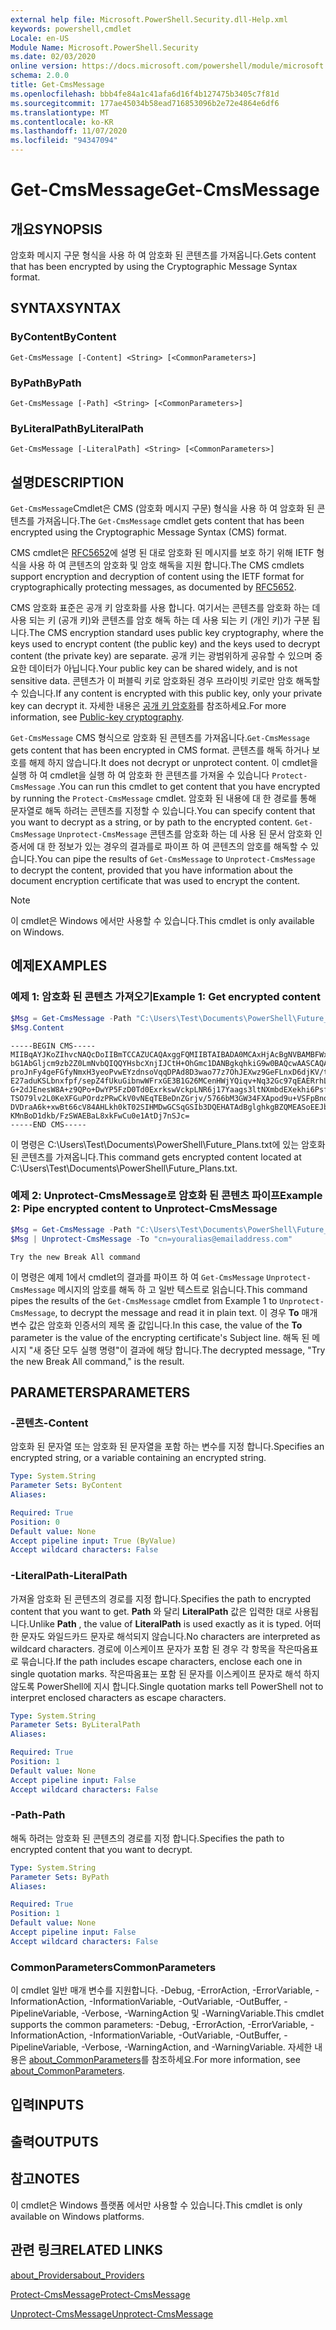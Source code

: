 ```yaml
---
external help file: Microsoft.PowerShell.Security.dll-Help.xml
keywords: powershell,cmdlet
Locale: en-US
Module Name: Microsoft.PowerShell.Security
ms.date: 02/03/2020
online version: https://docs.microsoft.com/powershell/module/microsoft.powershell.security/get-cmsmessage?view=powershell-7&WT.mc_id=ps-gethelp
schema: 2.0.0
title: Get-CmsMessage
ms.openlocfilehash: bbb4fe84a1c41afa6d16f4b127475b3405c7f81d
ms.sourcegitcommit: 177ae45034b58ead716853096b2e72e4864e6df6
ms.translationtype: MT
ms.contentlocale: ko-KR
ms.lasthandoff: 11/07/2020
ms.locfileid: "94347094"
---
```

# <span data-ttu-id="11877-103">Get-CmsMessage</span><span class="sxs-lookup"><span data-stu-id="11877-103">Get-CmsMessage</span></span>

## <span data-ttu-id="11877-104">개요</span><span class="sxs-lookup"><span data-stu-id="11877-104">SYNOPSIS</span></span>
<span data-ttu-id="11877-105">암호화 메시지 구문 형식을 사용 하 여 암호화 된 콘텐츠를 가져옵니다.</span><span class="sxs-lookup"><span data-stu-id="11877-105">Gets content that has been encrypted by using the Cryptographic Message Syntax format.</span></span>

## <span data-ttu-id="11877-106">SYNTAX</span><span class="sxs-lookup"><span data-stu-id="11877-106">SYNTAX</span></span>

### <span data-ttu-id="11877-107">ByContent</span><span class="sxs-lookup"><span data-stu-id="11877-107">ByContent</span></span>

```
Get-CmsMessage [-Content] <String> [<CommonParameters>]
```

### <span data-ttu-id="11877-108">ByPath</span><span class="sxs-lookup"><span data-stu-id="11877-108">ByPath</span></span>

```
Get-CmsMessage [-Path] <String> [<CommonParameters>]
```

### <span data-ttu-id="11877-109">ByLiteralPath</span><span class="sxs-lookup"><span data-stu-id="11877-109">ByLiteralPath</span></span>

```
Get-CmsMessage [-LiteralPath] <String> [<CommonParameters>]
```

## <span data-ttu-id="11877-110">설명</span><span class="sxs-lookup"><span data-stu-id="11877-110">DESCRIPTION</span></span>

<span data-ttu-id="11877-111">`Get-CmsMessage`Cmdlet은 CMS (암호화 메시지 구문) 형식을 사용 하 여 암호화 된 콘텐츠를 가져옵니다.</span><span class="sxs-lookup"><span data-stu-id="11877-111">The `Get-CmsMessage` cmdlet gets content that has been encrypted using the Cryptographic Message Syntax (CMS) format.</span></span>

<span data-ttu-id="11877-112">CMS cmdlet은 [RFC5652](https://tools.ietf.org/html/rfc5652)에 설명 된 대로 암호화 된 메시지를 보호 하기 위해 IETF 형식을 사용 하 여 콘텐츠의 암호화 및 암호 해독을 지원 합니다.</span><span class="sxs-lookup"><span data-stu-id="11877-112">The CMS cmdlets support encryption and decryption of content using the IETF format for cryptographically protecting messages, as documented by [RFC5652](https://tools.ietf.org/html/rfc5652).</span></span>

<span data-ttu-id="11877-113">CMS 암호화 표준은 공개 키 암호화를 사용 합니다. 여기서는 콘텐츠를 암호화 하는 데 사용 되는 키 (공개 키)와 콘텐츠를 암호 해독 하는 데 사용 되는 키 (개인 키)가 구분 됩니다.</span><span class="sxs-lookup"><span data-stu-id="11877-113">The CMS encryption standard uses public key cryptography, where the keys used to encrypt content (the public key) and the keys used to decrypt content (the private key) are separate.</span></span> <span data-ttu-id="11877-114">공개 키는 광범위하게 공유할 수 있으며 중요한 데이터가 아닙니다.</span><span class="sxs-lookup"><span data-stu-id="11877-114">Your public key can be shared widely, and is not sensitive data.</span></span> <span data-ttu-id="11877-115">콘텐츠가 이 퍼블릭 키로 암호화된 경우 프라이빗 키로만 암호 해독할 수 있습니다.</span><span class="sxs-lookup"><span data-stu-id="11877-115">If any content is encrypted with this public key, only your private key can decrypt it.</span></span> <span data-ttu-id="11877-116">자세한 내용은 [공개 키 암호화](https://en.wikipedia.org/wiki/Public-key_cryptography)를 참조하세요.</span><span class="sxs-lookup"><span data-stu-id="11877-116">For more information, see [Public-key cryptography](https://en.wikipedia.org/wiki/Public-key_cryptography).</span></span>

<span data-ttu-id="11877-117">`Get-CmsMessage` CMS 형식으로 암호화 된 콘텐츠를 가져옵니다.</span><span class="sxs-lookup"><span data-stu-id="11877-117">`Get-CmsMessage` gets content that has been encrypted in CMS format.</span></span> <span data-ttu-id="11877-118">콘텐츠를 해독 하거나 보호를 해제 하지 않습니다.</span><span class="sxs-lookup"><span data-stu-id="11877-118">It does not decrypt or unprotect content.</span></span> <span data-ttu-id="11877-119">이 cmdlet을 실행 하 여 cmdlet을 실행 하 여 암호화 한 콘텐츠를 가져올 수 있습니다 `Protect-CmsMessage` .</span><span class="sxs-lookup"><span data-stu-id="11877-119">You can run this cmdlet to get content that you have encrypted by running the `Protect-CmsMessage` cmdlet.</span></span> <span data-ttu-id="11877-120">암호화 된 내용에 대 한 경로를 통해 문자열로 해독 하려는 콘텐츠를 지정할 수 있습니다.</span><span class="sxs-lookup"><span data-stu-id="11877-120">You can specify content that you want to decrypt as a string, or by path to the encrypted content.</span></span> <span data-ttu-id="11877-121">`Get-CmsMessage` `Unprotect-CmsMessage` 콘텐츠를 암호화 하는 데 사용 된 문서 암호화 인증서에 대 한 정보가 있는 경우의 결과를로 파이프 하 여 콘텐츠의 암호를 해독할 수 있습니다.</span><span class="sxs-lookup"><span data-stu-id="11877-121">You can pipe the results of `Get-CmsMessage` to `Unprotect-CmsMessage` to decrypt the content, provided that you have information about the document encryption certificate that was used to encrypt the content.</span></span>

> [!NOTE]
> <span data-ttu-id="11877-122">이 cmdlet은 Windows 에서만 사용할 수 있습니다.</span><span class="sxs-lookup"><span data-stu-id="11877-122">This cmdlet is only available on Windows.</span></span>

## <span data-ttu-id="11877-123">예제</span><span class="sxs-lookup"><span data-stu-id="11877-123">EXAMPLES</span></span>

### <span data-ttu-id="11877-124">예제 1: 암호화 된 콘텐츠 가져오기</span><span class="sxs-lookup"><span data-stu-id="11877-124">Example 1: Get encrypted content</span></span>

```powershell
$Msg = Get-CmsMessage -Path "C:\Users\Test\Documents\PowerShell\Future_Plans.txt"
$Msg.Content
```

```Output
-----BEGIN CMS-----
MIIBqAYJKoZIhvcNAQcDoIIBmTCCAZUCAQAxggFQMIIBTAIBADA0MCAxHjAcBgNVBAMBFWxlZWhv
bG1AbGljcm9zb2Z0LmNvbQIQQYHsbcXnjIJCtH+OhGmc1DANBgkqhkiG9w0BAQcwAASCAQAnkFHM
proJnFy4geFGfyNmxH3yeoPvwEYzdnsoVqqDPAd8D3wao77z7OhJEXwz9GeFLnxD6djKV/tF4PxR
E27aduKSLbnxfpf/sepZ4fUkuGibnwWFrxGE3B1G26MCenHWjYQiqv+Nq32Gc97qEAERrhLv6S4R
G+2dJEnesW8A+z9QPo+DwYP5FzD0Td0ExrkswVckpLNR6j17Yaags3ltNXmbdEXekhi6Psf2MLMP
TSO79lv2L0KeXFGuPOrdzPRwCkV0vNEqTEBeDnZGrjv/5766bM3GW34FXApod9u+VSFpBnqVOCBA
DVDraA6k+xwBt66cV84AHLkh0kT02SIHMDwGCSqGSIb3DQEHATAdBglghkgBZQMEASoEEJbJaiRl
KMnBoD1dkb/FzSWAEBaL8xkFwCu0e1AtDj7nSJc=
-----END CMS-----
```

<span data-ttu-id="11877-125">이 명령은 C:\Users\Test\Documents\PowerShell\Future_Plans.txt에 있는 암호화 된 콘텐츠를 가져옵니다.</span><span class="sxs-lookup"><span data-stu-id="11877-125">This command gets encrypted content located at C:\Users\Test\Documents\PowerShell\Future_Plans.txt.</span></span>

### <span data-ttu-id="11877-126">예제 2: Unprotect-CmsMessage로 암호화 된 콘텐츠 파이프</span><span class="sxs-lookup"><span data-stu-id="11877-126">Example 2: Pipe encrypted content to Unprotect-CmsMessage</span></span>

```powershell
$Msg = Get-CmsMessage -Path "C:\Users\Test\Documents\PowerShell\Future_Plans.txt"
$Msg | Unprotect-CmsMessage -To "cn=youralias@emailaddress.com"
```

```Output
Try the new Break All command
```

<span data-ttu-id="11877-127">이 명령은 예제 1에서 cmdlet의 결과를 파이프 하 여 `Get-CmsMessage` `Unprotect-CmsMessage` 메시지의 암호를 해독 하 고 일반 텍스트로 읽습니다.</span><span class="sxs-lookup"><span data-stu-id="11877-127">This command pipes the results of the `Get-CmsMessage` cmdlet from Example 1 to `Unprotect-CmsMessage`, to decrypt the message and read it in plain text.</span></span> <span data-ttu-id="11877-128">이 경우 **To** 매개 변수 값은 암호화 인증서의 제목 줄 값입니다.</span><span class="sxs-lookup"><span data-stu-id="11877-128">In this case, the value of the **To** parameter is the value of the encrypting certificate's Subject line.</span></span> <span data-ttu-id="11877-129">해독 된 메시지 "새 중단 모두 실행 명령"이 결과에 해당 합니다.</span><span class="sxs-lookup"><span data-stu-id="11877-129">The decrypted message, "Try the new Break All command," is the result.</span></span>

## <span data-ttu-id="11877-130">PARAMETERS</span><span class="sxs-lookup"><span data-stu-id="11877-130">PARAMETERS</span></span>

### <span data-ttu-id="11877-131">-콘텐츠</span><span class="sxs-lookup"><span data-stu-id="11877-131">-Content</span></span>

<span data-ttu-id="11877-132">암호화 된 문자열 또는 암호화 된 문자열을 포함 하는 변수를 지정 합니다.</span><span class="sxs-lookup"><span data-stu-id="11877-132">Specifies an encrypted string, or a variable containing an encrypted string.</span></span>

```yaml
Type: System.String
Parameter Sets: ByContent
Aliases:

Required: True
Position: 0
Default value: None
Accept pipeline input: True (ByValue)
Accept wildcard characters: False
```

### <span data-ttu-id="11877-133">-LiteralPath</span><span class="sxs-lookup"><span data-stu-id="11877-133">-LiteralPath</span></span>

<span data-ttu-id="11877-134">가져올 암호화 된 콘텐츠의 경로를 지정 합니다.</span><span class="sxs-lookup"><span data-stu-id="11877-134">Specifies the path to encrypted content that you want to get.</span></span> <span data-ttu-id="11877-135">**Path** 와 달리 **LiteralPath** 값은 입력한 대로 사용됩니다.</span><span class="sxs-lookup"><span data-stu-id="11877-135">Unlike **Path** , the value of **LiteralPath** is used exactly as it is typed.</span></span> <span data-ttu-id="11877-136">어떠한 문자도 와일드카드 문자로 해석되지 않습니다.</span><span class="sxs-lookup"><span data-stu-id="11877-136">No characters are interpreted as wildcard characters.</span></span> <span data-ttu-id="11877-137">경로에 이스케이프 문자가 포함 된 경우 각 항목을 작은따옴표로 묶습니다.</span><span class="sxs-lookup"><span data-stu-id="11877-137">If the path includes escape characters, enclose each one in single quotation marks.</span></span>
<span data-ttu-id="11877-138">작은따옴표는 포함 된 문자를 이스케이프 문자로 해석 하지 않도록 PowerShell에 지시 합니다.</span><span class="sxs-lookup"><span data-stu-id="11877-138">Single quotation marks tell PowerShell not to interpret enclosed characters as escape characters.</span></span>

```yaml
Type: System.String
Parameter Sets: ByLiteralPath
Aliases:

Required: True
Position: 1
Default value: None
Accept pipeline input: False
Accept wildcard characters: False
```

### <span data-ttu-id="11877-139">-Path</span><span class="sxs-lookup"><span data-stu-id="11877-139">-Path</span></span>

<span data-ttu-id="11877-140">해독 하려는 암호화 된 콘텐츠의 경로를 지정 합니다.</span><span class="sxs-lookup"><span data-stu-id="11877-140">Specifies the path to encrypted content that you want to decrypt.</span></span>

```yaml
Type: System.String
Parameter Sets: ByPath
Aliases:

Required: True
Position: 1
Default value: None
Accept pipeline input: False
Accept wildcard characters: False
```

### <span data-ttu-id="11877-141">CommonParameters</span><span class="sxs-lookup"><span data-stu-id="11877-141">CommonParameters</span></span>

<span data-ttu-id="11877-142">이 cmdlet 일반 매개 변수를 지원합니다. -Debug, -ErrorAction, -ErrorVariable, -InformationAction, -InformationVariable, -OutVariable, -OutBuffer, -PipelineVariable, -Verbose, -WarningAction 및 -WarningVariable.</span><span class="sxs-lookup"><span data-stu-id="11877-142">This cmdlet supports the common parameters: -Debug, -ErrorAction, -ErrorVariable, -InformationAction, -InformationVariable, -OutVariable, -OutBuffer, -PipelineVariable, -Verbose, -WarningAction, and -WarningVariable.</span></span> <span data-ttu-id="11877-143">자세한 내용은 [about_CommonParameters](https://go.microsoft.com/fwlink/?LinkID=113216)를 참조하세요.</span><span class="sxs-lookup"><span data-stu-id="11877-143">For more information, see [about_CommonParameters](https://go.microsoft.com/fwlink/?LinkID=113216).</span></span>

## <span data-ttu-id="11877-144">입력</span><span class="sxs-lookup"><span data-stu-id="11877-144">INPUTS</span></span>

## <span data-ttu-id="11877-145">출력</span><span class="sxs-lookup"><span data-stu-id="11877-145">OUTPUTS</span></span>

## <span data-ttu-id="11877-146">참고</span><span class="sxs-lookup"><span data-stu-id="11877-146">NOTES</span></span>

<span data-ttu-id="11877-147">이 cmdlet은 Windows 플랫폼 에서만 사용할 수 있습니다.</span><span class="sxs-lookup"><span data-stu-id="11877-147">This cmdlet is only available on Windows platforms.</span></span>

## <span data-ttu-id="11877-148">관련 링크</span><span class="sxs-lookup"><span data-stu-id="11877-148">RELATED LINKS</span></span>

[<span data-ttu-id="11877-149">about_Providers</span><span class="sxs-lookup"><span data-stu-id="11877-149">about_Providers</span></span>](../Microsoft.PowerShell.Core/About/about_Providers.md)

[<span data-ttu-id="11877-150">Protect-CmsMessage</span><span class="sxs-lookup"><span data-stu-id="11877-150">Protect-CmsMessage</span></span>](Protect-CmsMessage.md)

[<span data-ttu-id="11877-151">Unprotect-CmsMessage</span><span class="sxs-lookup"><span data-stu-id="11877-151">Unprotect-CmsMessage</span></span>](Unprotect-CmsMessage.md)
